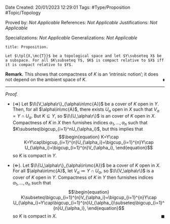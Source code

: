 <div class="topSpace"></div>

Date Created: 20/01/2023 12:29:01
Tags: #Type/Proposition #Topic/Topology

Proved by: <i>Not Applicable</i>
References: <i>Not Applicable</i>
Justifications: <i>Not Applicable</i>

Specializations: <i>Not Applicable</i>
Generalizations: <i>Not Applicable</i>

``` ad-Proposition
title: Proposition.

Let $\tpl{X,\mc{T}}$ be a topological space and let $Y\subseteq X$ be a subspace. For all $K\subseteq Y$, $K$ is compact relative to $X$ iff it is compact relative to $Y$.

```

<b>Remark.</b> This shows that compactness of $K$ is an ‘intrinsic notion’; it does not depend on the ambient space of $K$.<span style="float:right;">$\blacklozenge$</span>

---

<i>Proof.</i>
* ($\Rightarrow$) Let $\l\{V_\alpha\r\}_{\alpha\in\mc{A}}$ be a cover of $K$ open in $Y$. Then, for all $\alpha\in\mc{A}$, there exists $U_\alpha$ open in $X$ such that $V_\alpha=Y\cap U_\alpha$. But $K\subseteq Y$, so $\l\{U_\alpha\r\}$ is an cover of $K$ open in $X$. Compactness of $K$ in $X$ then furnishes indices $\alpha_1,\dots,\alpha_n$ such that $K\subseteq\bigcup_{i=1}^nU_{\alpha_i}$, but this implies that
$$\begin{equation}
    K=Y\cap K=Y\cap\bigcup_{i=1}^{n}U_{\alpha_i}=\bigcup_{i=1}^{n}Y\cap U_{\alpha_i}=\bigcup_{i=1}^{n}V_{\alpha_i},
\end{equation}$$
so $K$ is compact in $Y$.

* ($\Leftarrow$). Let $\l\{U_\alpha\r\}_{\alpha\in\mc{A}}$ be a cover of $K$ open in $X$. For all $\alpha\in\mc{A}$, let $V_\alpha\coloneqq Y\cap U_\alpha$, so $\l\{V_\alpha\r\}$ is a cover of $K$ open in $Y$. Compactness of $K$ in $Y$ then furnishes indices $\alpha_1,\dots,\alpha_n$ such that
$$\begin{equation}
    K\subseteq\bigcup_{i=1}^{n}V_{\alpha_i}=\bigcup_{i=1}^{n}Y\cap U_{\alpha_i}=Y\cap\bigcup_{i=1}^{n}U_{\alpha_i}\subseteq\bigcup_{i=1}^{n}U_{\alpha_i},
\end{equation}$$
so $K$ is compact in $X$.<span style="float:right;">$\blacksquare$</span>

